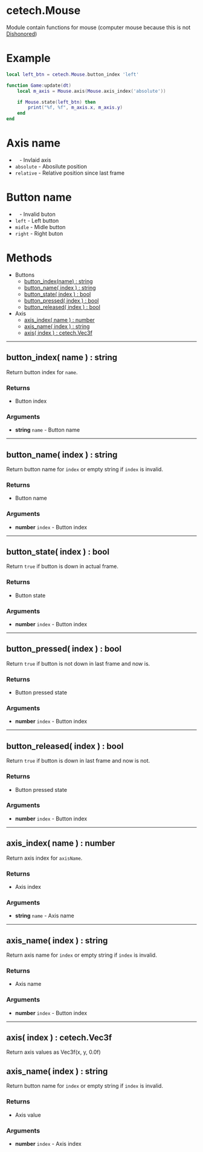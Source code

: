 # cetech.Mouse

Module contain functions for mouse (computer mouse because this is not [Dishonored][dishonored])

# Example

```lua
local left_btn = cetech.Mouse.button_index 'left'

function Game:update(dt)
    local m_axis = Mouse.axis(Mouse.axis_index('absolute'))

    if Mouse.state(left_btn) then
        print("%f, %f", m_axis.x, m_axis.y)
    end
end 
```

# Axis name

* ` ` - Invlaid axis
* `absolute` - Abosilute position
* `relative` - Relative position since last frame

# Button name

* ` ` - Invalid buton
* `left` - Left button
* `midle` - Midle button
* `right` - Right buton
 
# Methods

* Buttons
    * [button_index(name) : string](#button_index-name-string)
    * [button_name( index ) : string](#button_name-index-string)
    * [button_state( index ) : bool](#button_state-index-bool)
    * [button_pressed( index ) : bool](#button_pressed-index-bool)
    * [button_released( index ) : bool](#button_released-index-bool)
* Axis
    * [axis_index( name ) : number](#axis_index-name-number)
    * [axis_name( index ) : string](#axis_name-index-string)
    * [axis( index ) : cetech.Vec3f](#axis-index-cetechvec3f)

------------------------------------------------------------------------------------------------------------------------

## button_index( name ) : string

Return button index for `name`.

### Returns
* Button index
    
### Arguments
* **string** `name` - Button name 

------------------------------------------------------------------------------------------------------------------------

## button_name( index ) : string

Return button name for `index` or empty string if `index` is invalid.

### Returns
* Button name
    
### Arguments
* **number** `index` - Button index

------------------------------------------------------------------------------------------------------------------------

## button_state( index ) : bool

Return `true` if button is down in actual frame.

### Returns
* Button state
    
### Arguments
* **number** `index` - Button index

------------------------------------------------------------------------------------------------------------------------

## button_pressed( index ) : bool

Return `true` if button is not down in last frame and now is.

### Returns
* Button pressed state

### Arguments
* **number** `index` - Button index

------------------------------------------------------------------------------------------------------------------------

## button_released( index ) : bool

Return `true` if button is down in last frame and now is not.

### Returns
* Button pressed state

### Arguments
* **number** `index` - Button index

------------------------------------------------------------------------------------------------------------------------

## axis_index( name ) : number

Return axis index for `axisName`.

### Returns
* Axis index
    
### Arguments
* **string** `name` - Axis name 

------------------------------------------------------------------------------------------------------------------------

## axis_name( index ) : string

Return axis name for `index` or empty string if `index` is invalid.

### Returns
* Axis name
    
### Arguments
* **number** `index` - Button index

------------------------------------------------------------------------------------------------------------------------

## axis( index ) : cetech.Vec3f

Return axis values as Vec3f(x, y, 0.0f)

## axis_name( index ) : string

Return button name for `index` or empty string if `index` is invalid.

### Returns
* Axis value
    
### Arguments
* **number** `index` - Axis index


[dishonored]: https://www.wikipedia.org/wiki/Dishonored
